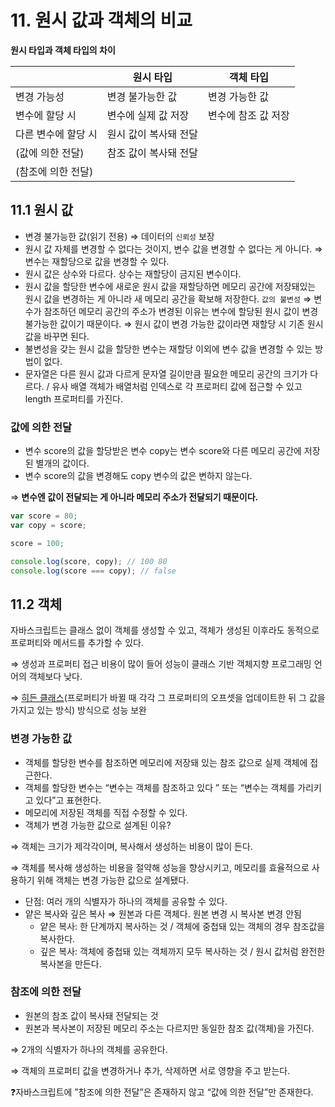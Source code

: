 # 11. 원시 값과 객체의 비교

**원시 타입과 객체 타입의 차이**

|                     | 원시 타입             | 객체 타입           |
| ------------------- | --------------------- | ------------------- |
| 변경 가능성         | 변경 불가능한 값      | 변경 가능한 값      |
| 변수에 할당 시      | 변수에 실제 값 저장   | 변수에 참조 값 저장 |
| 다른 변수에 할당 시 | 원시 값이 복사돼 전달 |
| (값에 의한 전달)    | 참조 값이 복사돼 전달 |
| (참조에 의한 전달)  |

## 11.1 원시 값

- 변경 불가능한 값(읽기 전용) ⇒ 데이터의 `신뢰성` 보장
- 원시 값 자체를 변경할 수 없다는 것이지, 변수 값을 변경할 수 없다는 게 아니다. ⇒ 변수는 재할당으로 값을 변경할 수 있다.
- 원시 값은 상수와 다르다. 상수는 재할당이 금지된 변수이다.
- 원시 값을 할당한 변수에 새로운 원시 값을 재할당하면 메모리 공간에 저장돼있는 원시 값을 변경하는 게 아니라 새 메모리 공간을 확보해 저장한다. `값의 불변성`
  ⇒ 변수가 참조하던 메모리 공간의 주소가 변경된 이유는 변수에 할당된 원시 값이 변경 불가능한 값이기 때문이다.
  ⇒ 원시 값이 변경 가능한 값이라면 재할당 시 기존 원시 값을 바꾸면 된다.
- 불변성을 갖는 원시 값을 할당한 변수는 재할당 이외에 변수 값을 변경할 수 있는 방법이 없다.
- 문자열은 다른 원시 값과 다르게 문자열 길이만큼 필요한 메모리 공간의 크기가 다르다. / 유사 배열 객체가 배열처럼 인덱스로 각 프로퍼티 값에 접근할 수 있고 length 프로퍼티를 가진다.

### **값에 의한 전달**

- 변수 score의 값을 할당받은 변수 copy는 변수 score와 다른 메모리 공간에 저장된 별개의 값이다.
- 변수 score의 값을 변경해도 copy 변수의 값은 변하지 않는다.

⇒ **변수엔 값이 전달되는 게 아니라 메모리 주소가 전달되기 때문이다.**

```jsx
var score = 80;
var copy = score;

score = 100;

console.log(score, copy); // 100 80
console.log(score === copy); // false
```

## 11.2 객체

자바스크립트는 클래스 없이 객체를 생성할 수 있고, 객체가 생성된 이후라도 동적으로 프로퍼티와 메서드를 추가할 수 있다.

⇒ 생성과 프로퍼티 접근 비용이 많이 들어 성능이 클래스 기반 객체지향 프로그래밍 언어의 객체보다 낮다.

⇒ [히든 클래스](https://engineering.linecorp.com/ko/blog/v8-hidden-class)(프로퍼티가 바뀔 때 각각 그 프로퍼티의 오프셋을 업데이트한 뒤 그 값을 가지고 있는 방식) 방식으로 성능 보완

### **변경 가능한 값**

- 객체를 할당한 변수를 참조하면 메모리에 저장돼 있는 참조 값으로 실제 객체에 접근한다.
- 객체를 할당한 변수는 “변수는 객체를 참조하고 있다 ” 또는 “변수는 객체를 가리키고 있다”고 표현한다.
- 메모리에 저장된 객체를 직접 수정할 수 있다.
- 객체가 변경 가능한 값으로 설계된 이유?

⇒ 객체는 크기가 제각각이며, 복사해서 생성하는 비용이 많이 든다.

⇒ 객체를 복사해 생성하는 비용을 절약해 성능을 향상시키고, 메모리를 효율적으로 사용하기 위해 객체는 변경 가능한 값으로 설계됐다.

- 단점: 여러 개의 식별자가 하나의 객체를 공유할 수 있다.
- 얕은 복사와 깊은 복사 ⇒ 원본과 다른 객체다. 원본 변경 시 복사본 변경 안됨
  - 얕은 복사: 한 단계까지 복사하는 것 / 객체에 중첩돼 있는 객체의 경우 참조값을 복사한다.
  - 깊은 복사: 객체에 중첩돼 있는 객체까지 모두 복사하는 것 / 원시 값처럼 완전한 복사본을 만든다.

### **참조에 의한 전달**

- 원본의 참조 값이 복사돼 전달되는 것
- 원본과 복사본이 저장된 메모리 주소는 다르지만 동일한 참조 값(객체)을 가진다.

⇒ 2개의 식별자가 하나의 객체를 공유한다.

⇒ 객체의 프로퍼티 값을 변경하거나 추가, 삭제하면 서로 영향을 주고 받는다.

❓자바스크립트에 ”참조에 의한 전달”은 존재하지 않고 “값에 의한 전달”만 존재한다.
